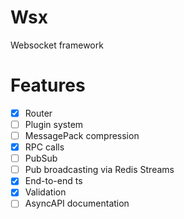# Wsx
Websocket framework

# Features
- [x] Router
- [ ] Plugin system
- [ ] MessagePack compression
- [x] RPC calls
- [ ] PubSub
- [ ] Pub broadcasting via Redis Streams
- [x] End-to-end ts
- [x] Validation
- [ ] AsyncAPI documentation